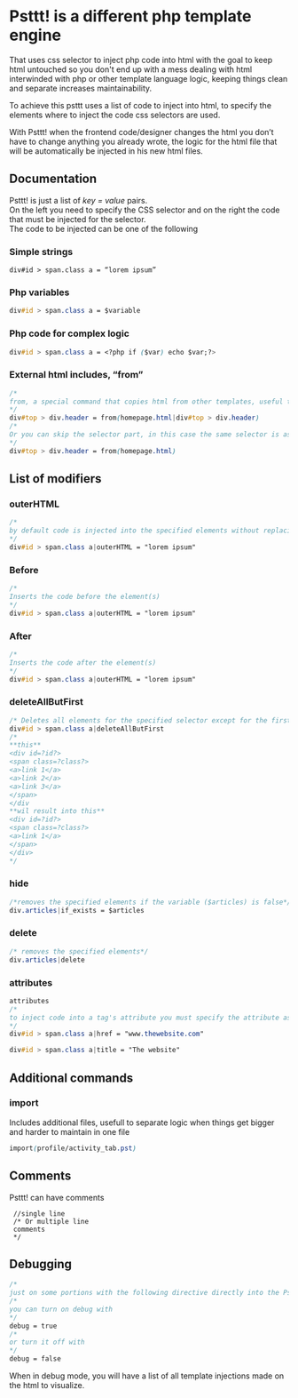# Psttt! is a different php template engine 

That uses css selector to inject php code into html with the goal to keep html untouched so you don't end up with a mess dealing with html interwinded with php or other template language logic, keeping things clean and separate increases maintainability.

To achieve this psttt uses a list of code to inject into html, to specify the elements where to inject the code css selectors are used.

With Psttt! when the frontend code/designer changes the html you don’t have to change anything you already wrote, the logic for the html file that will be automatically be injected in his new html files.  


## Documentation

Psttt! is just a list of *key = value* pairs.  
 On the left you need to specify the CSS selector and on the right the code that must be injected for the selector.  
 The code to be injected can be one of the following

### Simple strings

```
div#id > span.class a = “lorem ipsum”
```

### Php variables

```css
div#id > span.class a = $variable

```


### Php code for complex logic

```css
div#id > span.class a = <?php if ($var) echo $var;?>
```


### External html includes, “from”

```css
/*
from, a special command that copies html from other templates, useful to include up to date html code into all templates from the currently maintained template for the specified section
*/
div#top > div.header = from(homepage.html|div#top > div.header)
/*
Or you can skip the selector part, in this case the same selector is assumed.
*/
div#top > div.header = from(homepage.html)

```


## List of modifiers  

### outerHTML

```css
/*
by default code is injected into the specified elements without replacing the elements (innerHTML) to replace the entire elements with the specified code use outerHTML modifier
*/
div#id > span.class a|outerHTML = "lorem ipsum"
```


### Before

```css
/*
Inserts the code before the element(s)
*/
div#id > span.class a|outerHTML = "lorem ipsum"

```


### After

```css
/*
Inserts the code after the element(s)
*/
div#id > span.class a|outerHTML = "lorem ipsum"
```


### deleteAllButFirst

```css
/* Deletes all elements for the specified selector except for the first elements, usually in mockups front end developers add multiple elements to better show the final page look, the programmer just needs one element to iterate and fill data*/
div#id > span.class a|deleteAllButFirst
/*
**this**
<div id=?id?>
<span class=?class?>
<a>link 1</a>
<a>link 2</a>
<a>link 3</a>
</span>
</div
**wil result into this**
<div id=?id?>
<span class=?class?>
<a>link 1</a>
</span>
</div>
*/
```


### hide

```css
/*removes the specified elements if the variable ($articles) is false*/
div.articles|if_exists = $articles
```


### delete

```css
/* removes the specified elements*/
div.articles|delete
```


### attributes

```css
attributes
/*
to inject code into a tag's attribute you must specify the attribute as an modifier
*/
div#id > span.class a|href = "www.thewebsite.com"

div#id > span.class a|title = "The website"
```


## Additional commands  

### import

Includes additional files, usefull to separate logic when things get bigger and harder to maintain in one file

```css
import(profile/activity_tab.pst)
```


## Comments

Psttt! can have comments  

```
 //single line  
 /* Or multiple line  
 comments  
 */  
```

## Debugging

```css
/*
just on some portions with the following directive directly into the Psttt! files
/*
you can turn on debug with
*/
debug = true
/*
or turn it off with
*/
debug = false
```

When in debug mode, you will have a list of all template injections made on the html to visualize.
